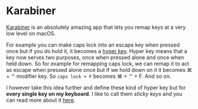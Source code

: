 
# Karabiner

[Karabiner][1] is an absolutely amazing app that lets you remap keys at a very low level on macOS. 

For example you can make caps lock into an escape key when pressed once but if you do hold it, it becomes a [hyper key][2]. Hyper key means that a key now serves two purposes, once when pressed alone and once when held down. So for example for remapping caps lock, we can remap it to act as escape when pressed alone once but if we hold down on it it becomes ⌘ + ⌃ modifier key. So `caps lock + F` becomes ⌘ + ⌃ + F. And so on.

I however take this idea further and define these kind of hyper key but for __every single key on my keyboard__. I like to call them _sticky keys_ and you can read more about it [here][3].

[1]:	https://github.com/tekezo/Karabiner-Elements
[2]:	http://brettterpstra.com/2017/06/15/a-hyper-key-with-karabiner-elements-full-instructions/
[3]:	./karabiner/sticky-keys.md